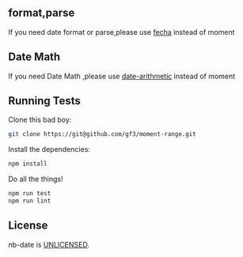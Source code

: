 



## format,parse
If you need date format or parse,please use [fecha] instead of moment


## Date Math

If you need Date Math ,please use [date-arithmetic] instead of moment







## Running Tests

Clone this bad boy:

``` sh
git clone https://git@github.com/gf3/moment-range.git
```

Install the dependencies:

``` sh
npm install
```

Do all the things!

``` sh
npm run test
npm run lint
```



## License

nb-date is [UNLICENSED][unlicense].


[fecha]: https://github.com/taylorhakes/fecha
[date-arithmetic]: https://github.com/jquense/date-math
[unlicense]: http://unlicense.org/